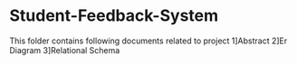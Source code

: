 # Student-Feedback-System

This folder contains following documents related to project
1]Abstract
2]Er Diagram
3]Relational Schema
